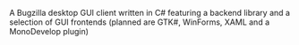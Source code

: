 A Bugzilla desktop GUI client written in C# featuring a backend library and a selection of GUI frontends (planned are GTK#, WinForms, XAML and a MonoDevelop plugin)